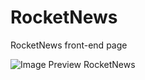 # RocketNews
RocketNews front-end page 

<img src="https://drive.google.com/file/d/1HPcCuDMyHyXA1bjbeU96p_rV5n9Tm3Z-/view?usp=sharing" alt="Image Preview RocketNews"/>
